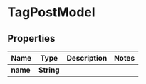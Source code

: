 

# TagPostModel


## Properties

| Name | Type | Description | Notes |
|------------ | ------------- | ------------- | -------------|
|**name** | **String** |  |  |



